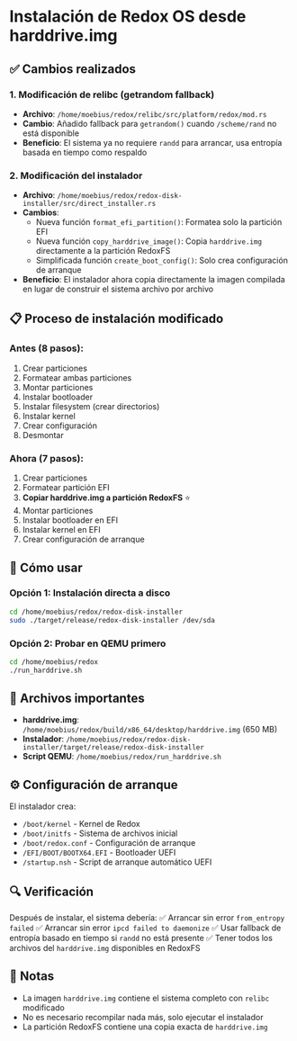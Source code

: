 # Instalación de Redox OS desde harddrive.img

## ✅ Cambios realizados

### 1. Modificación de relibc (getrandom fallback)
- **Archivo**: `/home/moebius/redox/relibc/src/platform/redox/mod.rs`
- **Cambio**: Añadido fallback para `getrandom()` cuando `/scheme/rand` no está disponible
- **Beneficio**: El sistema ya no requiere `randd` para arrancar, usa entropía basada en tiempo como respaldo

### 2. Modificación del instalador
- **Archivo**: `/home/moebius/redox/redox-disk-installer/src/direct_installer.rs`
- **Cambios**:
  - Nueva función `format_efi_partition()`: Formatea solo la partición EFI
  - Nueva función `copy_harddrive_image()`: Copia `harddrive.img` directamente a la partición RedoxFS
  - Simplificada función `create_boot_config()`: Solo crea configuración de arranque
- **Beneficio**: El instalador ahora copia directamente la imagen compilada en lugar de construir el sistema archivo por archivo

## 📋 Proceso de instalación modificado

### Antes (8 pasos):
1. Crear particiones
2. Formatear ambas particiones
3. Montar particiones
4. Instalar bootloader
5. Instalar filesystem (crear directorios)
6. Instalar kernel
7. Crear configuración
8. Desmontar

### Ahora (7 pasos):
1. Crear particiones
2. Formatear partición EFI
3. **Copiar harddrive.img a partición RedoxFS** ⭐
4. Montar particiones
5. Instalar bootloader en EFI
6. Instalar kernel en EFI
7. Crear configuración de arranque

## 🚀 Cómo usar

### Opción 1: Instalación directa a disco
```bash
cd /home/moebius/redox/redox-disk-installer
sudo ./target/release/redox-disk-installer /dev/sda
```

### Opción 2: Probar en QEMU primero
```bash
cd /home/moebius/redox
./run_harddrive.sh
```

## 📂 Archivos importantes

- **harddrive.img**: `/home/moebius/redox/build/x86_64/desktop/harddrive.img` (650 MB)
- **Instalador**: `/home/moebius/redox/redox-disk-installer/target/release/redox-disk-installer`
- **Script QEMU**: `/home/moebius/redox/run_harddrive.sh`

## ⚙️ Configuración de arranque

El instalador crea:
- `/boot/kernel` - Kernel de Redox
- `/boot/initfs` - Sistema de archivos inicial
- `/boot/redox.conf` - Configuración de arranque
- `/EFI/BOOT/BOOTX64.EFI` - Bootloader UEFI
- `/startup.nsh` - Script de arranque automático UEFI

## 🔍 Verificación

Después de instalar, el sistema debería:
✅ Arrancar sin error `from_entropy failed`
✅ Arrancar sin error `ipcd failed to daemonize`
✅ Usar fallback de entropía basado en tiempo si `randd` no está presente
✅ Tener todos los archivos del `harddrive.img` disponibles en RedoxFS

## 📝 Notas

- La imagen `harddrive.img` contiene el sistema completo con `relibc` modificado
- No es necesario recompilar nada más, solo ejecutar el instalador
- La partición RedoxFS contiene una copia exacta de `harddrive.img`

